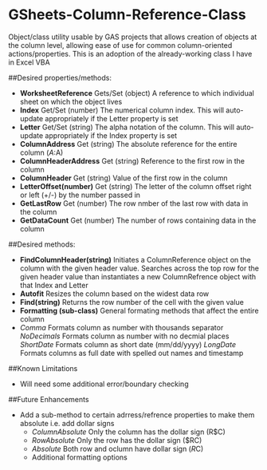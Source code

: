 # GSheets-Column-Reference-Class
Object/class utility usable by GAS projects that allows creation of objects at the column level, allowing ease of use for common column-oriented actions/properties. This is an adoption of the already-working class I have in Excel VBA

##Desired properties/methods:
* **WorksheetReference**  Gets/Set  (object)  A reference to which individual sheet on which the object lives
* **Index**  Get/Set  (number)  The numerical column index. This will auto-update appropriately if the Letter property is set
* **Letter** Get/Set  (string)  The alpha notation of the column. This will auto-update appropriately if the Index property is set
* **ColumnAddress**  Get  (string)  The absolute reference for the entire column ($A:$A)
* **ColumnHeaderAddress**  Get  (string)  Reference to the first row in the column
* **ColumnHeader**  Get  (string)  Value of the first row in the column
* **LetterOffset(number)**  Get  (string)  The letter of the column offset right or left (+/-) by the number passed in
* **GetLastRow**  Get  (number)  The row nmber of the last row with data in the column
* **GetDataCount**  Get  (number)  The number of rows containing data in the column

##Desired methods:
* **FindColumnHeader(string)**  Initiates a ColumnReference object on the column with the given header value. Searches across the top row for the given header value than instantiates a new ColumnRefrence object with that Index and Letter
* **Autofit**  Resizes the column based on the widest data row
* **Find(string)**  Returns the row number of the cell with the given value
* **Formatting (sub-class)**  General formating methods that affect the entire column
 * *Comma*  Formats column as number with thousands separator
   *NoDecimals*  Formats column as number with no decmial places
   *ShortDate*  Formats column as short date (mm/dd/yyyy)
   *LongDate*  Formats columns as full date with spelled out names and timestamp

##Known Limitations
* Will need some additional error/boundary checking

##Future Enhancements
* Add a sub-method to certain adrress/refrence properties to make them absolute i.e. add dollar signs
  * *ColumnAbsolute*  Only the column has the dollar sign (R$C)
  * *RowAbsolute*  Only the row has the dollar sign ($RC)
  * *Absolute* Both row and oclumn have dollar sign ($R$C)
  * Additional formatting options
